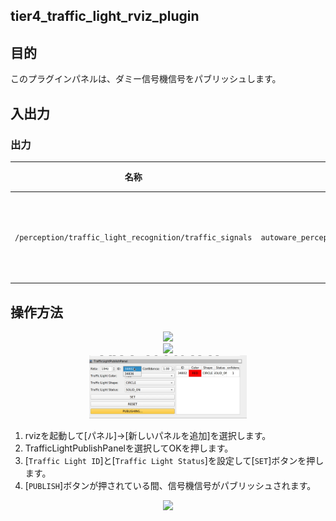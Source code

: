 ## tier4_traffic_light_rviz_plugin

## 目的

このプラグインパネルは、ダミー信号機信号をパブリッシュします。

## 入出力

### 出力

| 名称                                                   | 型                                                   | 説明                   |
| ------------------------------------------------------ | ------------------------------------------------------ | ----------------------------- |
| `/perception/traffic_light_recognition/traffic_signals` | `autoware_perception_msgs::msg::TrafficLightGroupArray` | 交通信号の公開 |

## 操作方法

<div align="center">
  <img src="images/select_panels.png" width=50%>
</div>
<div align="center">
  <img src="images/select_traffic_light_publish_panel.png" width=50%>
</div>
<div align="center">
  <img src="images/select_traffic_light_id.png" width=50%>
</div>

1. rvizを起動して[パネル]->[新しいパネルを追加]を選択します。
2. TrafficLightPublishPanelを選択してOKを押します。
3. [`Traffic Light ID`]と[`Traffic Light Status`]を設定して[`SET`]ボタンを押します。
4. [`PUBLISH`]ボタンが押されている間、信号機信号がパブリッシュされます。

<div align="center">
  <img src="images/traffic_light_publish_panel.gif">
</div>

